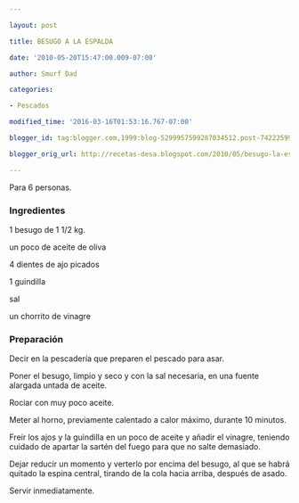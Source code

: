 ```yaml
---

layout: post

title: BESUGO A LA ESPALDA

date: '2010-05-20T15:47:00.009-07:00'

author: Smurf Dad

categories:

- Pescados

modified_time: '2016-03-16T01:53:16.767-07:00'

blogger_id: tag:blogger.com,1999:blog-5299957599287034512.post-7422259973558900365

blogger_orig_url: http://recetas-desa.blogspot.com/2010/05/besugo-la-espalda.html

---
```


Para 6 personas.

<h3>Ingredientes</h3>

1 besugo de 1 1/2 kg.

un poco de aceite de oliva

4 dientes de ajo picados

1 guindilla

sal

un chorrito de vinagre

<h3>Preparación</h3>

Decir en la pescadería que preparen el pescado para asar.

Poner el besugo, limpio y seco y con la sal necesaria, en una fuente alargada untada de aceite.

Rociar con muy poco aceite.

Meter al horno, previamente calentado a calor máximo, durante 10 minutos.

Freír los ajos y la guindilla en un poco de aceite y añadir el vinagre, teniendo cuidado de apartar la sartén del fuego para que no salte demasiado.

Dejar reducir un momento y verterlo por encima del besugo, al que se habrá quitado la espina central, tirando de la cola hacia arriba, después de asado.

Servir inmediatamente.

